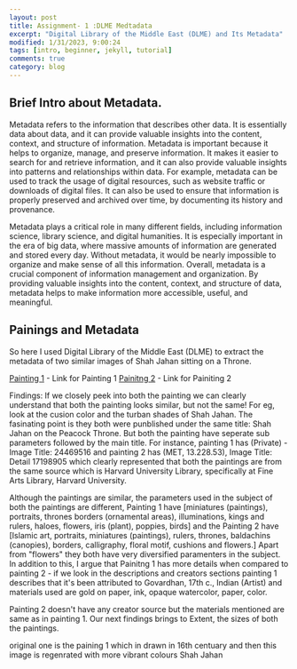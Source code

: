 ```yaml
---
layout: post
title: Assignment- 1 :DLME Medtadata 
excerpt: "Digital Library of the Middle East (DLME) and Its Metadata"
modified: 1/31/2023, 9:00:24
tags: [intro, beginner, jekyll, tutorial]
comments: true
category: blog
---
```


## Brief Intro about Metadata. 

Metadata refers to the information that describes other data. It is essentially data about data, and it can provide valuable insights into the content, context, and structure of information. Metadata is important because it helps to organize, manage, and preserve information. It makes it easier to search for and retrieve information, and it can also provide valuable insights into patterns and relationships within data. For example, metadata can be used to track the usage of digital resources, such as website traffic or downloads of digital files. It can also be used to ensure that information is properly preserved and archived over time, by documenting its history and provenance.

Metadata plays a critical role in many different fields, including information science, library science, and digital humanities. It is especially important in the era of big data, where massive amounts of information are generated and stored every day. Without metadata, it would be nearly impossible to organize and make sense of all this information. Overall, metadata is a crucial component of information management and organization. By providing valuable insights into the content, context, and structure of data, metadata helps to make information more accessible, useful, and meaningful.

## Painings and Metadata 

So here I used Digital Library of the Middle East (DLME) to extract the metadata of two similar images of Shah Jahan sitting on a Throne. 

[Painting 1](https://dlmenetwork.org/library/catalog/harvard_scw-11166) - Link for Painting 1 
[Painitng 2](https://dlmenetwork.org/library/catalog/harvard_scw-6446) - Link for Painiting 2 

Findings: If we closely peek into both the painting we can clearly understand that both the painting looks similar, but not the same! For eg, look at the cusion color and the turban shades of Shah Jahan. The fasinating point is they both were punblished under the same title: Shah Jahan on the Peacock Throne. But both the painting have seperate sub parameters followed by the main title. For instance, painting 1 has (Private) - Image Title: 24469516 and painting 2 has (MET, 13.228.53), Image Title: Detail 17198905 which clearly represented that both the paintings are from the same source which is Harvard University Library, specifically at Fine Arts Library, Harvard University. 

Although the paintings are similar, the parameters used in the subject of both the paintings are different, Painting 1 have [miniatures (paintings), portraits, thrones
borders (ornamental areas), illuminations, kings and rulers, haloes, flowers, iris (plant), poppies, birds] and the Painting 2 have [Islamic art, portraits, miniatures (paintings), rulers, thrones, baldachins (canopies), borders, calligraphy, floral motif, cushions and flowers.] Apart from "flowers" they both have very diversified paramenters in the subject. In addition to this, I argue that Painitng 1 has more details when compared to painting 2 - if we look in the descriptions and creators sections painting 1 describes that it's been attributed to Govardhan, 17th c., Indian (Artist) and materials used are gold on paper, ink, opaque watercolor, paper, color. 

Painting 2 doesn't have any creator source but the materials mentioned are same as in painting 1. Our next findings brings to Extent, the sizes of both the paintings. 




original one is the paining 1 which in drawn in 16th centuary and then this image is regenrated with more vibrant colours Shah Jahan
